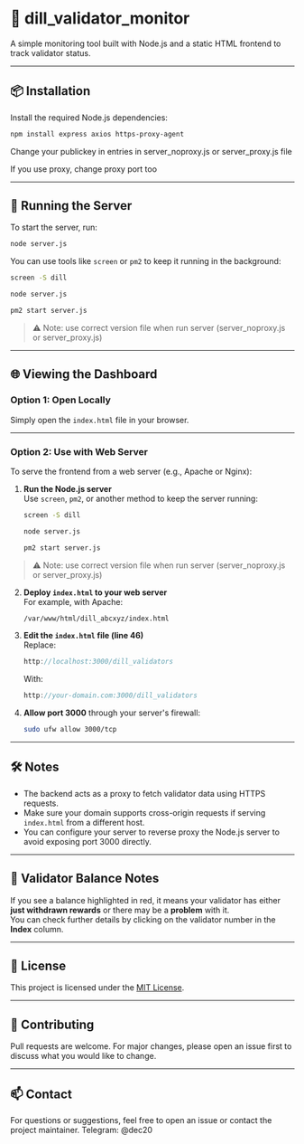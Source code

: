 # 🧪 dill_validator_monitor

A simple monitoring tool built with Node.js and a static HTML frontend to track validator status.

---

## 📦 Installation

Install the required Node.js dependencies:

```bash
npm install express axios https-proxy-agent
```

Change your publickey in entries in server_noproxy.js or server_proxy.js file

If you use proxy, change proxy port too

---

## 🚀 Running the Server

To start the server, run:

```bash
node server.js
```

You can use tools like `screen` or `pm2` to keep it running in the background:

```bash
screen -S dill

node server.js
```

```bash
pm2 start server.js
```

> ⚠️ Note: use correct version file when run server (server_noproxy.js or server_proxy.js)

---

## 🌐 Viewing the Dashboard

### Option 1: Open Locally

Simply open the `index.html` file in your browser.


---

### Option 2: Use with Web Server

To serve the frontend from a web server (e.g., Apache or Nginx):

1. **Run the Node.js server**  
   Use `screen`, `pm2`, or another method to keep the server running:
   ```bash
   screen -S dill

   node server.js
   ```
   
   ```bash
   pm2 start server.js
   ```

> ⚠️ Note: use correct version file when run server (server_noproxy.js or server_proxy.js)


2. **Deploy `index.html` to your web server**  
   For example, with Apache:
   ```bash
   /var/www/html/dill_abcxyz/index.html
   ```

3. **Edit the `index.html` file (line 46)**  
   Replace:
   ```js
   http://localhost:3000/dill_validators
   ```
   With:
   ```js
   http://your-domain.com:3000/dill_validators
   ```

4. **Allow port 3000** through your server's firewall:
   ```bash
   sudo ufw allow 3000/tcp
   ```

---

## 🛠️ Notes

- The backend acts as a proxy to fetch validator data using HTTPS requests.
- Make sure your domain supports cross-origin requests if serving `index.html` from a different host.
- You can configure your server to reverse proxy the Node.js server to avoid exposing port 3000 directly.

---

## 📍 Validator Balance Notes

If you see a balance highlighted in red, it means your validator has either **just withdrawn rewards** or there may be a **problem** with it.  
You can check further details by clicking on the validator number in the **Index** column.

---

## 🧾 License

This project is licensed under the [MIT License](LICENSE).

---

## 🙌 Contributing

Pull requests are welcome. For major changes, please open an issue first to discuss what you would like to change.

---

## 📫 Contact

For questions or suggestions, feel free to open an issue or contact the project maintainer.
Telegram: @dec20
